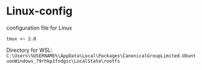 # Linux-config
configuration file for Linux 
```
tmux <~ 2.0
```

Directory for WSL: `C:\Users\%USERNAME%\AppData\Local\Packages\CanonicalGroupLimited.UbuntuonWindows_79rhkp1fndgsc\LocalState\rootfs`
